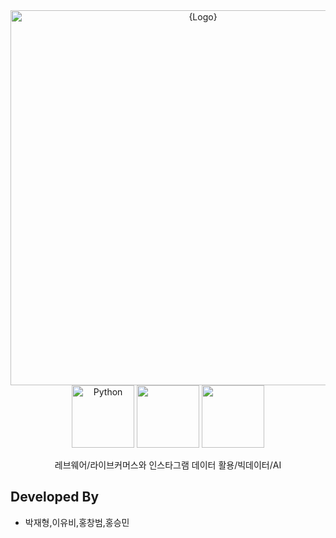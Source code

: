 <div align="center">
    <img width="600" src="src/keb.png" alt="{Logo}">
    <br />
    <img width="100" alt="Python" src ="https://img.shields.io/badge/python-3670A0?style=for-the-badge&logo=python&logoColor=ffdd54"/>
    <img width="100" src="https://img.shields.io/badge/django-092E20?style=flat-square&logo=django&logoColor=white"/>
    <img width="100" src="https://img.shields.io/badge/sqlite-%2307405e.svg?style=for-the-badge&logo=sqlite&logoColor=white"/>
    <p> 레브웨어/라이브커머스와 인스타그램 데이터 활용/빅데이터/AI </p>
</div>

## Developed By

- 박재형,이유비,홍창범,홍승민
